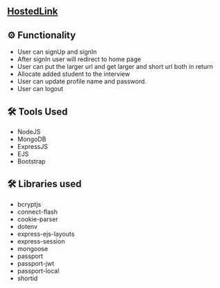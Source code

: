 ## [HostedLink](https://url-shortener-vmkg.onrender.com/)

## ⚙️ Functionality 
- User can signUp and signIn
- After signIn user will redirect to home page
- User can put the larger url and get larger and short url both in return
- Allocate added student to the interview
- User can update profile name and password.
- User can logout

## 🛠️ Tools Used 
- NodeJS
- MongoDB
- ExpressJS
- EJS
- Bootstrap
  
## 🛠️ Libraries used
- bcryptjs 
- connect-flash
- cookie-parser
- dotenv
- express-ejs-layouts
- express-session
- mongoose
- passport
- passport-jwt
- passport-local
- shortid
